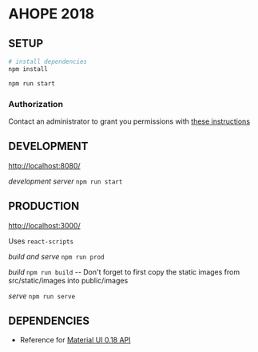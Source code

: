 # AHOPE 2018


## SETUP

```bash
# install dependencies
npm install

npm run start
```

### Authorization

Contact an administrator to grant you permissions with [these instructions](https://github.com/evandana/keep-ahope/wiki/Authorizing-a-User)


## DEVELOPMENT

[http://localhost:8080/](http://localhost:8080/)

*development server* `npm run start`


## PRODUCTION

[http://localhost:3000/](http://localhost:3000/)

Uses `react-scripts`

*build and serve* `npm run prod`

*build*  `npm run build` -- Don't forget to first copy the static images from src/static/images into public/images

*serve*  `npm run serve`


## DEPENDENCIES

- Reference for [Material UI 0.18 API](https://v0.material-ui.com/#/components)